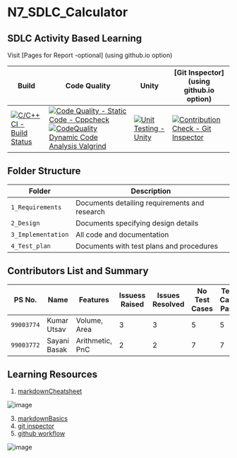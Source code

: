 # N7_SDLC_Calculator

## SDLC Activity Based Learning

Visit [Pages for Report -optional] (using github.io option)

Build | Code Quality | Unity | [Git Inspector](using github.io option)
------|----------|-------|--------------
[![C/C++ CI - Build Status](https://github.com/99003774/N7_SDLC_Calculator/actions/workflows/c-cpp.yml/badge.svg)](https://github.com/99003774/N7_SDLC_Calculator/actions/workflows/c-cpp.yml) | [![Code Quality - Static Code - Cppcheck](https://github.com/99003774/N7_SDLC_Calculator/actions/workflows/cppcheck.yml/badge.svg)](https://github.com/99003774/N7_SDLC_Calculator/actions/workflows/cppcheck.yml) [![CodeQuality Dynamic Code Analysis Valgrind](https://github.com/99003774/N7_SDLC_Calculator/actions/workflows/Update%20CodeQuality_Dynamic.yml/badge.svg)](https://github.com/99003774/N7_SDLC_Calculator/actions/workflows/Update%20CodeQuality_Dynamic.yml) | [![Unit Testing - Unity](https://github.com/99003774/N7_SDLC_Calculator/actions/workflows/unity.yml/badge.svg)](https://github.com/99003774/N7_SDLC_Calculator/actions/workflows/unity.yml) | [![Contribution Check - Git Inspector](https://github.com/99003774/N7_SDLC_Calculator/actions/workflows/gitinspector.yml/badge.svg)](https://github.com/99003774/N7_SDLC_Calculator/actions/workflows/gitinspector.yml)


## Folder Structure
Folder             | Description
-------------------| -----------------------------------------
`1_Requirements`   | Documents detailing requirements and research
`2_Design`         | Documents specifying design details
`3_Implementation` | All code and documentation
`4_Test_plan`      | Documents with test plans and procedures


## Contributors List and Summary

PS No.     |  Name         |    Features         | Issuess Raised |Issues Resolved|No Test Cases|Test Case Pass
-----------|---------      | ----------------    |----------------|---------------|-------------|--------------
`99003774` | Kumar Utsav   | Volume, Area        |      3         |       3       |      5      |     5    
`99003772` | Sayani Basak  | Arithmetic, PnC     |      2         |       2       |      7      |     7


## Learning Resources
1. [markdownCheatsheet](https://github.com/adam-p/markdown-here/wiki/Markdown-Cheatsheet)

![image](https://user-images.githubusercontent.com/78853952/111102278-bafeee00-8571-11eb-8f65-f3606d20b42a.png)



3. [markdownBasics](https://guides.github.com/features/mastering-markdown/)
4. [git inspector](https://github.com/ejwa/gitinspector.git)
5. [github workflow](https://docs.github.com/en/actions/learn-github-action)


![image](https://user-images.githubusercontent.com/78853952/111102212-8c811300-8571-11eb-8c92-db7e12d7ce83.png)



